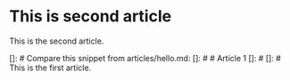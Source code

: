 # This is second article

This is the second article.

[]: # Compare this snippet from articles/hello.md:
[]: # # Article 1
[]: # 
[]: # This is the first article.
